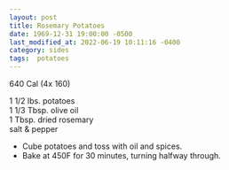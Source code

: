```yaml
---
layout: post
title: Rosemary Potatoes
date: 1969-12-31 19:00:00 -0500
last_modified_at: 2022-06-19 10:11:16 -0400
category: sides
tags:  potatoes
---
```

640 Cal (4x 160)

1 1/2 lbs. potatoes  
1 1/3 Tbsp. olive oil  
1 Tbsp. dried rosemary  
salt & pepper  

* Cube potatoes and toss with oil and spices.
* Bake at 450F for 30 minutes, turning halfway through.

